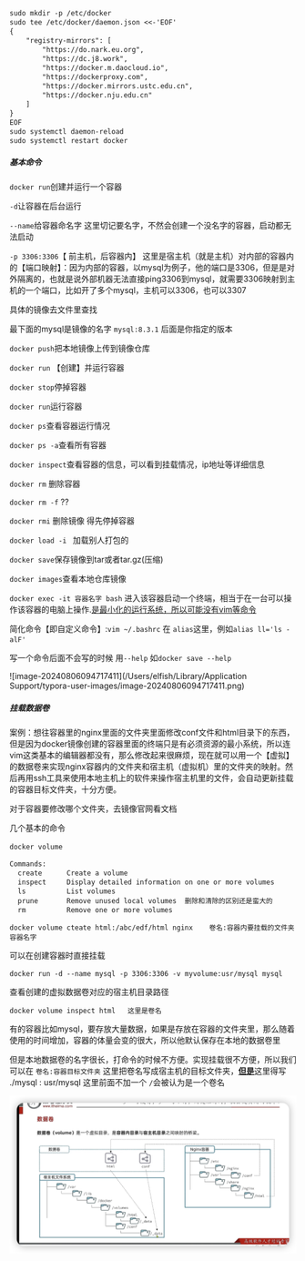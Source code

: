 ```
sudo mkdir -p /etc/docker
sudo tee /etc/docker/daemon.json <<-'EOF'
{
    "registry-mirrors": [
        "https://do.nark.eu.org",
        "https://dc.j8.work",
        "https://docker.m.daocloud.io",
        "https://dockerproxy.com",
        "https://docker.mirrors.ustc.edu.cn",
        "https://docker.nju.edu.cn"
    ]
}
EOF
sudo systemctl daemon-reload
sudo systemctl restart docker

```



##### 基本命令

`docker run`创建并运行一个容器

`-d`让容器在后台运行

`--name`给容器命名字  这里切记要名字，不然会创建一个没名字的容器，启动都无法启动

`-p 3306:3306`【 前主机，后容器内】 这里是宿主机（就是主机）对内部的容器内的【端口映射】：因为内部的容器，以mysql为例子，他的端口是3306，但是是对外隔离的，也就是说外部机器无法直接ping3306到mysql，就需要3306映射到主机的一个端口，比如开了多个mysql，主机可以3306，也可以3307

具体的镜像去文件里查找

最下面的mysql是镜像的名字 `mysql:8.3.1` 后面是你指定的版本



`docker push`把本地镜像上传到镜像仓库

`docker run` 【创建】并运行容器

`docker stop`停掉容器

`docker run`运行容器

`docker ps`查看容器运行情况

`docker ps -a`查看所有容器

`docker inspect`查看容器的信息，可以看到挂载情况，ip地址等详细信息

`docker rm` 删除容器

`docker rm -f` ??

`docker rmi` 删除镜像 得先停掉容器

`docker load -i ` 加载别人打包的

`docker save`保存镜像到tar或者tar.gz(压缩)

`docker images`查看本地仓库镜像

`docker exec -it 容器名字 bash` 进入该容器启动一个终端，相当于在一台可以操作该容器的电脑上操作.<u>是最小化的运行系统，所以可能没有vim等命令</u>

简化命令【即自定义命令】:`vim ~/.bashrc` 在 `alias`这里，例如`alias ll='ls -alF'`

 写一个命令后面不会写的时候 用`--help`  如`docker save --help`

![image-20240806094717411](/Users/elfish/Library/Application Support/typora-user-images/image-20240806094717411.png)





##### 挂载数据卷

案例：想往容器里的nginx里面的文件夹里面修改conf文件和html目录下的东西，但是因为docker镜像创建的容器里面的终端只是有必须资源的最小系统，所以连vim这类基本的编辑器都没有，那么修改起来很麻烦，现在就可以用一个【虚拟】的数据卷来实现nginx容器内的文件夹和宿主机（虚拟机）里的文件夹的映射。然后再用ssh工具来使用本地主机上的软件来操作宿主机里的文件，会自动更新挂载的容器目标文件夹，十分方便。

对于容器要修改哪个文件夹，去镜像官网看文档

几个基本的命令

`docker volume`

```shell
Commands:
  create      Create a volume
  inspect     Display detailed information on one or more volumes
  ls          List volumes
  prune       Remove unused local volumes  删除和清除的区别还是蛮大的
  rm          Remove one or more volumes
```

```shell
docker volume cteate html:/abc/edf/html nginx    卷名:容器内要挂载的文件夹 容器名字
```

可以在创建容器时直接挂载

```
docker run -d --name mysql -p 3306:3306 -v myvolume:usr/mysql mysql 
```

查看创建的虚拟数据卷对应的宿主机目录路径

```
docker volume inspect html   这里是卷名
```

有的容器比如mysql，要存放大量数据，如果是存放在容器的文件夹里，那么随着使用的时间增加，容器的体量会变的很大，所以他默认保存在本地的数据卷里

但是本地数据卷的名字很长，打命令的时候不方便。实现挂载很不方便，所以我们可以在  `卷名:容器目标文件夹` 这里把卷名写成宿主机的目标文件夹，<u>**但是**</u>这里得写 ./mysql : usr/mysql   这里前面不加一个 `/`会被认为是一个卷名

![image-20240806100924963](docker命令.assets/image-20240806100924963.png)